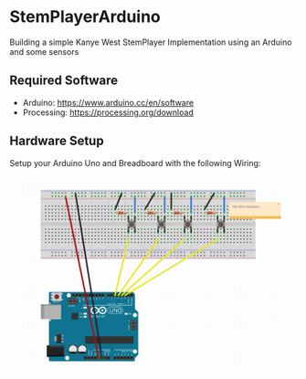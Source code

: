 # StemPlayerArduino
Building a simple Kanye West StemPlayer Implementation using an Arduino and some sensors

## Required Software
- Arduino: https://www.arduino.cc/en/software
- Processing: https://processing.org/download

## Hardware Setup
Setup your Arduino Uno and Breadboard with the following Wiring:
![Arduino Wiring](/images/arduinoWiring.png)
